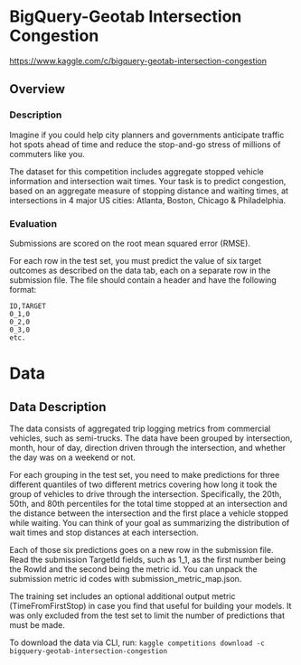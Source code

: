 # BigQuery-Geotab Intersection Congestion
https://www.kaggle.com/c/bigquery-geotab-intersection-congestion

## Overview
### Description
Imagine if you could help city planners and governments anticipate traffic hot spots ahead of time and reduce the stop-and-go stress of millions of commuters like you.

The dataset for this competition includes aggregate stopped vehicle information and intersection wait times. Your task is to predict congestion, based on an aggregate measure of stopping distance and waiting times, at intersections in 4 major US cities: Atlanta, Boston, Chicago & Philadelphia.

### Evaluation
Submissions are scored on the root mean squared error (RMSE).

For each row in the test set, you must predict the value of six target outcomes as described on the data tab, each on a separate row in the submission file. The file should contain a header and have the following format:

```
ID,TARGET
0_1,0
0_2,0
0_3,0
etc.
```

# Data
## Data Description
The data consists of aggregated trip logging metrics from commercial vehicles, such as semi-trucks. The data have been grouped by intersection, month, hour of day, direction driven through the intersection, and whether the day was on a weekend or not.

For each grouping in the test set, you need to make predictions for three different quantiles of two different metrics covering how long it took the group of vehicles to drive through the intersection. Specifically, the 20th, 50th, and 80th percentiles for the total time stopped at an intersection and the distance between the intersection and the first place a vehicle stopped while waiting. You can think of your goal as summarizing the distribution of wait times and stop distances at each intersection.

Each of those six predictions goes on a new row in the submission file. Read the submission TargetId fields, such as 1_1, as the first number being the RowId and the second being the metric id. You can unpack the submission metric id codes with submission_metric_map.json.

The training set includes an optional additional output metric (TimeFromFirstStop) in case you find that useful for building your models. It was only excluded from the test set to limit the number of predictions that must be made.

To download the data via CLI, run:
```kaggle competitions download -c bigquery-geotab-intersection-congestion```